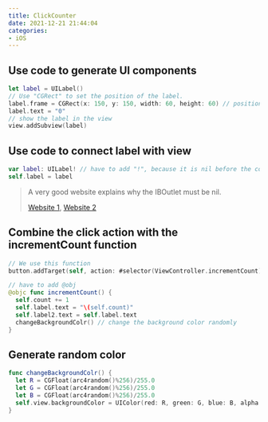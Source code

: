 ```yaml
---
title: ClickCounter
date: 2021-12-21 21:44:04
categories: 
- iOS
---
```


## Use code to generate UI components

```swift
let label = UILabel()
// Use "CGRect" to set the position of the label.
label.frame = CGRect(x: 150, y: 150, width: 60, height: 60) // position
label.text = "0"
// show the label in the view
view.addSubview(label)
```

## Use code to connect label with view

```swift
var label: UILabel! // have to add "!", because it is nil before the compiling.
self.label = label
```

> A very good website explains why the IBOutlet must be nil.
>
> [Website 1](https://cocoacasts.com/should-outlets-be-optionals-or-implicitly-unwrapped-optionals), [Website 2](https://stackoverflow.com/questions/38565859/in-swift-why-is-uilabel-optional)

## Combine the click action with the incrementCount function

```swift
// We use this function
button.addTarget(self, action: #selector(ViewController.incrementCount), for: UIControl.Event.touchUpInside)

// have to add @obj
@objc func incrementCount() {
  self.count += 1
  self.label.text = "\(self.count)"
  self.label2.text = self.label.text
  changeBackgroundColr() // change the background color randomly
}
```

## Generate random color

```swift
func changeBackgroundColr() {
  let R = CGFloat(arc4random()%256)/255.0
  let G = CGFloat(arc4random()%256)/255.0
  let B = CGFloat(arc4random()%256)/255.0
  self.view.backgroundColor = UIColor(red: R, green: G, blue: B, alpha: 1)
}
```

